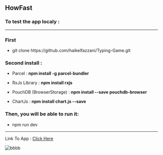 <h2>HowFast </h2>

<h3>To test the app localy :</h3>

<hr>

<h3>First</h3>
<ul>
  <li>
    <p>git clone https://github.com/haikelfazzani/Typing-Game.git</p>
  </li>
</ul>

<h3>Second install : </h3>

<ul>
  <li><p>Parcel : <strong>npm install -g parcel-bundler</strong></p></li>
  <li><p>RxJs Library : <strong>npm install rxjs</strong></p></li>
  <li><p>PouchDB (BrowserStorage) : <strong>npm install --save pouchdb-browser</strong></p></li>
  <li><p>ChartJs : <strong>npm install chart.js --save</strong></p></li>
</ul>

<h3>Then, you will be able to run it:</h3>
<ul>
  <li>
    <p>npm run dev</p>
  </li>
</ul>


<hr>

<p>Link To App : <a href="https://typinggame10.netlify.com">Click Here</a></p>

<img src="https://image.ibb.co/gpDswV/bbbb.png" alt="bbbb" border="0">
